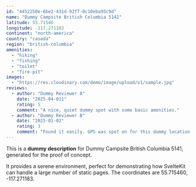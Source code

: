 ```yaml
---
id: "4452250e-6be2-431d-92f7-0c10eba95c9d"
name: "Dummy Campsite British Columbia 5141"
latitude: 55.71546
longitude: -117.271183
continent: "north-america"
country: "canada"
region: "british-columbia"
amenities:
  - "hiking"
  - "fishing"
  - "toilet"
  - "fire-pit"
images:
  - "https://res.cloudinary.com/demo/image/upload/v1/sample.jpg"
reviews:
  - author: "Dummy Reviewer A"
    date: "2025-04-011"
    rating: 5
    comment: "A nice, quiet dummy spot with some basic amenities."
  - author: "Dummy Reviewer B"
    date: "2025-01-02"
    rating: 3
    comment: "Found it easily. GPS was spot on for this dummy location."
---
```


This is a **dummy description** for Dummy Campsite British Columbia 5141, generated for the proof of concept.

It provides a serene environment, perfect for demonstrating how SvelteKit can handle a large number of static pages. The coordinates are 55.715460, -117.271183.
